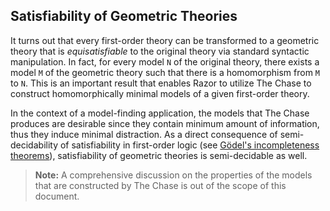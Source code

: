 ## Satisfiability of Geometric Theories

It turns out that every first-order theory can be transformed to a geometric theory that is
_equisatisfiable_ to the original theory via standard syntactic manipulation.
In fact, for every model `N` of the original theory, there exists a model `M` of the geometric
theory such that there is a homomorphism from `M` to `N`. This is an important result that
enables Razor to utilize The Chase to construct homomorphically minimal models of a given
first-order theory.

In the context of a model-finding application, the models that The Chase produces are desirable
since they contain minimum amount of information, thus they induce minimal distraction.
As a direct consequence of semi-decidability of satisfiability in first-order logic
(see [Gödel's incompleteness theorems][godel]), satisfiability of geometric theories is
semi-decidable as well.

> __Note:__ A comprehensive discussion on the properties of the models that are constructed by
The Chase is out of the scope of this document.

[godel]: https://en.wikipedia.org/wiki/Gödel%27s_incompleteness_theorems